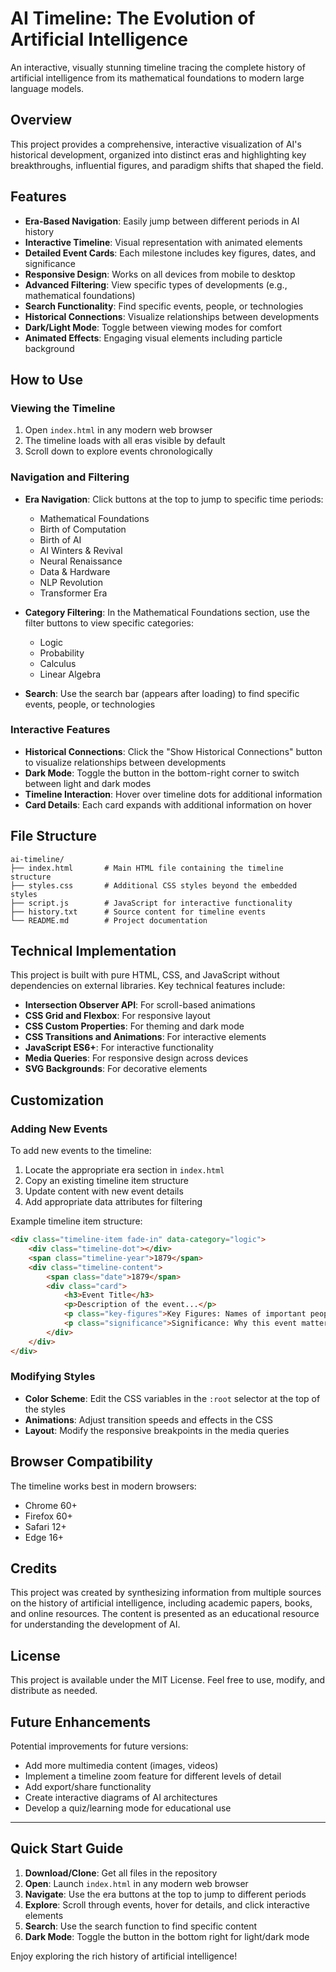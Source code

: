 # AI Timeline: The Evolution of Artificial Intelligence

An interactive, visually stunning timeline tracing the complete history of artificial intelligence from its mathematical foundations to modern large language models.

## Overview

This project provides a comprehensive, interactive visualization of AI's historical development, organized into distinct eras and highlighting key breakthroughs, influential figures, and paradigm shifts that shaped the field.

## Features

- **Era-Based Navigation**: Easily jump between different periods in AI history
- **Interactive Timeline**: Visual representation with animated elements
- **Detailed Event Cards**: Each milestone includes key figures, dates, and significance
- **Responsive Design**: Works on all devices from mobile to desktop
- **Advanced Filtering**: View specific types of developments (e.g., mathematical foundations)
- **Search Functionality**: Find specific events, people, or technologies
- **Historical Connections**: Visualize relationships between developments
- **Dark/Light Mode**: Toggle between viewing modes for comfort
- **Animated Effects**: Engaging visual elements including particle background

## How to Use

### Viewing the Timeline

1. Open `index.html` in any modern web browser
2. The timeline loads with all eras visible by default
3. Scroll down to explore events chronologically

### Navigation and Filtering

- **Era Navigation**: Click buttons at the top to jump to specific time periods:
  - Mathematical Foundations
  - Birth of Computation
  - Birth of AI
  - AI Winters & Revival
  - Neural Renaissance
  - Data & Hardware
  - NLP Revolution
  - Transformer Era

- **Category Filtering**: In the Mathematical Foundations section, use the filter buttons to view specific categories:
  - Logic
  - Probability
  - Calculus
  - Linear Algebra

- **Search**: Use the search bar (appears after loading) to find specific events, people, or technologies

### Interactive Features

- **Historical Connections**: Click the "Show Historical Connections" button to visualize relationships between developments
- **Dark Mode**: Toggle the button in the bottom-right corner to switch between light and dark modes
- **Timeline Interaction**: Hover over timeline dots for additional information
- **Card Details**: Each card expands with additional information on hover

## File Structure

```
ai-timeline/
├── index.html       # Main HTML file containing the timeline structure
├── styles.css       # Additional CSS styles beyond the embedded styles
├── script.js        # JavaScript for interactive functionality
├── history.txt      # Source content for timeline events
└── README.md        # Project documentation
```

## Technical Implementation

This project is built with pure HTML, CSS, and JavaScript without dependencies on external libraries. Key technical features include:

- **Intersection Observer API**: For scroll-based animations
- **CSS Grid and Flexbox**: For responsive layout
- **CSS Custom Properties**: For theming and dark mode
- **CSS Transitions and Animations**: For interactive elements
- **JavaScript ES6+**: For interactive functionality
- **Media Queries**: For responsive design across devices
- **SVG Backgrounds**: For decorative elements

## Customization

### Adding New Events

To add new events to the timeline:

1. Locate the appropriate era section in `index.html`
2. Copy an existing timeline item structure
3. Update content with new event details
4. Add appropriate data attributes for filtering

Example timeline item structure:
```html
<div class="timeline-item fade-in" data-category="logic">
    <div class="timeline-dot"></div>
    <span class="timeline-year">1879</span>
    <div class="timeline-content">
        <span class="date">1879</span>
        <div class="card">
            <h3>Event Title</h3>
            <p>Description of the event...</p>
            <p class="key-figures">Key Figures: Names of important people</p>
            <p class="significance">Significance: Why this event matters...</p>
        </div>
    </div>
</div>
```

### Modifying Styles

- **Color Scheme**: Edit the CSS variables in the `:root` selector at the top of the styles
- **Animations**: Adjust transition speeds and effects in the CSS
- **Layout**: Modify the responsive breakpoints in the media queries

## Browser Compatibility

The timeline works best in modern browsers:
- Chrome 60+
- Firefox 60+
- Safari 12+
- Edge 16+

## Credits

This project was created by synthesizing information from multiple sources on the history of artificial intelligence, including academic papers, books, and online resources. The content is presented as an educational resource for understanding the development of AI.

## License

This project is available under the MIT License. Feel free to use, modify, and distribute as needed.

## Future Enhancements

Potential improvements for future versions:

- Add more multimedia content (images, videos)
- Implement a timeline zoom feature for different levels of detail
- Add export/share functionality
- Create interactive diagrams of AI architectures
- Develop a quiz/learning mode for educational use

---

## Quick Start Guide

1. **Download/Clone**: Get all files in the repository
2. **Open**: Launch `index.html` in any modern web browser
3. **Navigate**: Use the era buttons at the top to jump to different periods
4. **Explore**: Scroll through events, hover for details, and click interactive elements
5. **Search**: Use the search function to find specific content
6. **Dark Mode**: Toggle the button in the bottom right for light/dark mode

Enjoy exploring the rich history of artificial intelligence!
